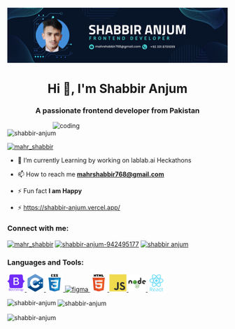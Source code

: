 ![logo](https://github.com/Shabbir-Anjum/Shabbir-Anjum/blob/main/Black%20Yellow%20Modern%20Programmer%20LinkedIn%20Banner%20(1).png)
<h1 align="center">Hi 👋, I'm Shabbir Anjum</h1>

<h3 align="center">A passionate frontend developer from Pakistan</h3>

<img align="right" alt="coding" width="400" src="https://images.fastcompany.net/image/upload/wp-cms/uploads/2023/08/p-3-90931184-hire-education.webp">

<p align="left"> <img src="https://komarev.com/ghpvc/?username=shabbir-anjum&label=Profile%20views&color=0e75b6&style=flat" alt="shabbir-anjum" /> </p>

<p align="left"> <a href="https://twitter.com/mahr_shabbir" target="blank"><img src="https://img.shields.io/twitter/follow/mahr_shabbir?logo=twitter&style=for-the-badge" alt="mahr_shabbir" /></a> </p>

- 🌱 I’m currently Learning by working on lablab.ai Heckathons

- 📫 How to reach me **mahrshabbir768@gmail.com**
  
- ⚡ Fun fact **I am Happy**
  
- ⚡ https://shabbir-anjum.vercel.app/
  
<h3 align="left">Connect with me:</h3>

<p align="left">
  
<a href="https://twitter.com/mahr_shabbir" target="blank"><img align="center" src="https://raw.githubusercontent.com/rahuldkjain/github-profile-readme-generator/master/src/images/icons/Social/twitter.svg" alt="mahr_shabbir" height="30" width="40" /></a>
<a href="https://linkedin.com/in/shabbir-anjum-942495177" target="blank"><img align="center" src="https://raw.githubusercontent.com/rahuldkjain/github-profile-readme-generator/master/src/images/icons/Social/linked-in-alt.svg" alt="shabbir-anjum-942495177" height="30" width="40" /></a>
<a href="https://fb.com/shabbir anjum" target="blank"><img align="center" src="https://raw.githubusercontent.com/rahuldkjain/github-profile-readme-generator/master/src/images/icons/Social/facebook.svg" alt="shabbir anjum" height="30" width="40" /></a>
</p>
<h3 align="left">Languages and Tools:</h3>
<p align="left"> <a href="https://getbootstrap.com" target="_blank" rel="noreferrer"> <img src="https://raw.githubusercontent.com/devicons/devicon/master/icons/bootstrap/bootstrap-plain-wordmark.svg" alt="bootstrap" width="40" height="40"/> </a> <a href="https://www.w3schools.com/cpp/" target="_blank" rel="noreferrer"> <img src="https://raw.githubusercontent.com/devicons/devicon/master/icons/cplusplus/cplusplus-original.svg" alt="cplusplus" width="40" height="40"/> </a> <a href="https://www.w3schools.com/css/" target="_blank" rel="noreferrer"> <img src="https://raw.githubusercontent.com/devicons/devicon/master/icons/css3/css3-original-wordmark.svg" alt="css3" width="40" height="40"/> </a> <a href="https://www.figma.com/" target="_blank" rel="noreferrer"> <img src="https://www.vectorlogo.zone/logos/figma/figma-icon.svg" alt="figma" width="40" height="40"/> </a> <a href="https://www.w3.org/html/" target="_blank" rel="noreferrer"> <img src="https://raw.githubusercontent.com/devicons/devicon/master/icons/html5/html5-original-wordmark.svg" alt="html5" width="40" height="40"/> </a> <a href="https://developer.mozilla.org/en-US/docs/Web/JavaScript" target="_blank" rel="noreferrer"> <img src="https://raw.githubusercontent.com/devicons/devicon/master/icons/javascript/javascript-original.svg" alt="javascript" width="40" height="40"/> </a> <a href="https://nodejs.org" target="_blank" rel="noreferrer"> <img src="https://raw.githubusercontent.com/devicons/devicon/master/icons/nodejs/nodejs-original-wordmark.svg" alt="nodejs" width="40" height="40"/> </a> <a href="https://reactjs.org/" target="_blank" rel="noreferrer"> <img src="https://raw.githubusercontent.com/devicons/devicon/master/icons/react/react-original-wordmark.svg" alt="react" width="40" height="40"/> </a> </p>


<p><img align="left" src="https://github-readme-stats.vercel.app/api/top-langs?username=shabbir-anjum&show_icons=true&locale=en&layout=compact" alt="shabbir-anjum" /></p>


<p>&nbsp;<img align="center" src="https://github-readme-stats.vercel.app/api?username=shabbir-anjum&show_icons=true&locale=en" alt="shabbir-anjum" /></p>


<p><img align="center" src="https://github-readme-streak-stats.herokuapp.com/?user=shabbir-anjum&" alt="shabbir-anjum" /></p>
